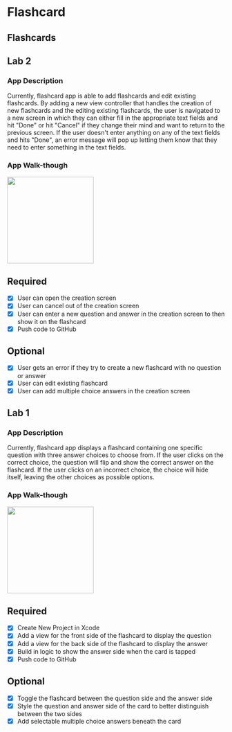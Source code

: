 # Flashcard

## Flashcards

## Lab 2

### App Description
Currently, flashcard app is able to add flashcards and edit existing flashcards. By adding a new view controller that handles the creation of new flashcards and the editing existing flashcards, the user is navigated to a new screen in which they can either fill in the appropriate text fields and hit "Done" or hit "Cancel" if they change their mind and want to return to the previous screen. If the user doesn't enter anything on any of the text fields and hits "Done", an error message will pop up letting them know that they need to enter something in the text fields. 

### App Walk-though

<img src="https://i.imgur.com/3UkT5kb.gif" width=200><br>

## Required
- [x] User can open the creation screen
- [x] User can cancel out of the creation screen
- [x] User can enter a new question and answer in the creation screen to then show it on the flashcard
- [x] Push code to GitHub
## Optional
- [x] User gets an error if they try to create a new flashcard with no question or answer
- [x] User can edit existing flashcard
- [x] User can add multiple choice answers in the creation screen

## Lab 1

### App Description
Currently, flashcard app displays a flashcard containing one specific question with three answer choices to choose from. If the user clicks on the correct choice, the question will flip and show the correct answer on the flashcard. If the user clicks on an incorrect choice, the choice will hide itself, leaving the other choices as possible options. 

### App Walk-though

<img src="https://i.imgur.com/v8WZRQu.gif" width=200><br>

## Required
- [x] Create New Project in Xcode
- [x] Add a view for the front side of the flashcard to display the question
- [x] Add a view for the back side of the flashcard to display the answer
- [x] Build in logic to show the answer side when the card is tapped
- [x] Push code to GitHub
## Optional
- [x] Toggle the flashcard between the question side and the answer side
- [x] Style the question and answer side of the card to better distinguish between the two sides
- [x] Add selectable multiple choice answers beneath the card
